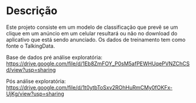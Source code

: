 # Descrição
Este projeto consiste em um modelo de classificação que prevê se um clique em um anúncio em um celular resultará ou não no download do aplicativo que está sendo anunciado. Os dados de treinamento tem como fonte o TalkingData.

Base de dados pré análise exploratória: https://drive.google.com/file/d/1Eb8ZmFOY_P0sM5afPEWHUqePVNZChCSd/view?usp=sharing 

Pós análise exploratória: https://drive.google.com/file/d/1t0ytbToSxv2ROhHuRmCMy0fOKFx-UjKg/view?usp=sharing